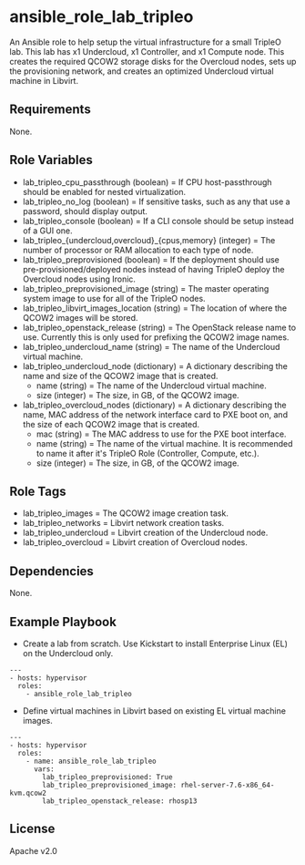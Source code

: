# ansible_role_lab_tripleo

An Ansible role to help setup the virtual infrastructure for a small TripleO lab. This lab has x1 Undercloud, x1 Controller, and x1 Compute node. This creates the required QCOW2 storage disks for the Overcloud nodes, sets up the provisioning network, and creates an optimized Undercloud virtual machine in Libvirt.

## Requirements

None.

## Role Variables

* lab_tripleo_cpu_passthrough (boolean) = If CPU host-passthrough should be enabled for nested virtualization.
* lab_tripleo_no_log (boolean) = If sensitive tasks, such as any that use a password, should display output.
* lab_tripleo_console (boolean) = If a CLI console should be setup instead of a GUI one.
* lab_tripleo_{undercloud,overcloud}_{cpus,memory} (integer) = The number of processor or RAM allocation to each type of node.
* lab_tripleo_preprovisioned (boolean) = If the deployment should use pre-provisioned/deployed nodes instead of having TripleO deploy the Overcloud nodes using Ironic.
* lab_tripleo_preprovisioned_image (string) = The master operating system image to use for all of the TripleO nodes.
* lab_tripleo_libvirt_images_location (string) = The location of where the QCOW2 images will be stored.
* lab_tripleo_openstack_release (string) = The OpenStack release name to use. Currently this is only used for prefixing the QCOW2 image names.
* lab_tripleo_undercloud_name (string) = The name of the Undercloud virtual machine.
* lab_tripleo_undercloud_node (dictionary) = A dictionary describing the name and size of the QCOW2 image that is created.
    * name (string) = The name of the Undercloud virtual machine.
    * size (integer) = The size, in GB, of the QCOW2 image.
* lab_tripleo_overcloud_nodes (dictionary) = A dictionary describing the name, MAC address of the network interface card to PXE boot on, and the size of each QCOW2 image that is created.
    * mac (string) = The MAC address to use for the PXE boot interface.
    * name (string) = The name of the virtual machine. It is recommended to name it after it's TripleO Role (Controller, Compute, etc.).
    * size (integer) = The size, in GB, of the QCOW2 image.

## Role Tags

* lab_tripleo_images = The QCOW2 image creation task.
* lab_tripleo_networks = Libvirt network creation tasks.
* lab_tripleo_undercloud = Libvirt creation of the Undercloud node.
* lab_tripleo_overcloud = Libvirt creation of Overcloud nodes.

## Dependencies

None.

## Example Playbook

* Create a lab from scratch. Use Kickstart to install Enterprise Linux (EL) on the Undercloud only.

```
---
- hosts: hypervisor
  roles:
    - ansible_role_lab_tripleo
```

* Define virtual machines in Libvirt based on existing EL virtual machine images.

```
---
- hosts: hypervisor
  roles:
    - name: ansible_role_lab_tripleo
      vars:
        lab_tripleo_preprovisioned: True
        lab_tripleo_preprovisioned_image: rhel-server-7.6-x86_64-kvm.qcow2
        lab_tripleo_openstack_release: rhosp13
```

## License

Apache v2.0
